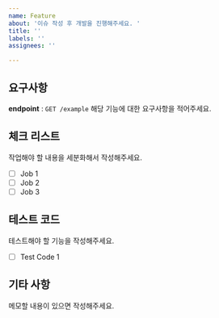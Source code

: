 ```yaml
---
name: Feature
about: '이슈 작성 후 개발을 진행해주세요. '
title: ''
labels: ''
assignees: ''

---
```


## 요구사항
**endpoint** : `GET /example`
해당 기능에 대한 요구사항을 적어주세요.

## 체크 리스트
작업해야 할 내용을 세분화해서 작성해주세요.
- [ ] Job 1
- [ ] Job 2
- [ ] Job 3

## 테스트 코드
테스트해야 할 기능을 작성해주세요.
- [ ] Test Code 1

## 기타 사항
메모할 내용이 있으면 작성해주세요.
